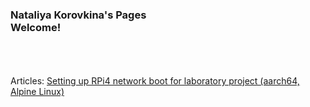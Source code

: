 ### Nataliya Korovkina's Pages</br>Welcome!

</br></br></br>
Articles:
[Setting up RPi4 network boot for laboratory project
(aarch64, Alpine Linux)](https://github.com/malus-brandywine/malus-brandywine/blob/master/Articles/rpi4-netboot-aarch64-alpine.md)


